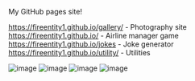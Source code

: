 My GitHub pages site!

https://fireentity1.github.io/gallery/ - Photography site
https://fireentity1.github.io/ - Airline manager game
https://fireentity1.github.io/jokes - Joke generator
https://fireentity1.github.io/utility/ - Utilities

![image](https://github.com/user-attachments/assets/22dd877c-dc6c-453a-a136-afbbde0adeb4)
![image](https://github.com/user-attachments/assets/b9e60891-a0ee-42ed-ad9b-af43bb99a24a)
![image](https://github.com/user-attachments/assets/ddbe87b5-8c80-41f4-b7b5-3b913da09cd3)
![image](https://github.com/user-attachments/assets/13218205-4d7c-49a1-8de5-6dbe97cf2538)

